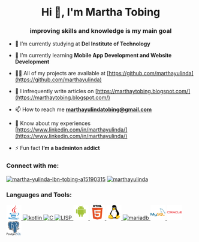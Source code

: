 <h1 align="center">Hi 👋, I'm Martha Tobing</h1>
<h3 align="center">improving skills and knowledge is my main goal</h3>

- 🔭 I’m currently studying at **Del Institute of Technology**

- 🌱 I’m currently learning **Mobile App Development and Website Development**

- 👨‍💻 All of my projects are available at [https://github.com/marthayulinda](https://github.com/marthayulinda)

- 📝 I infrequently write articles on [https://marthaytobing.blogspot.com/](https://marthaytobing.blogspot.com/)

- 📫 How to reach me **marthayulindatobing@gmail.com**

- 📄 Know about my experiences [https://www.linkedin.com/in/marthayulinda/](https://www.linkedin.com/in/marthayulinda/)

- ⚡ Fun fact **I’m a badminton addict**

<h3 align="left">Connect with me:</h3>
<p align="left">
<a href="https://linkedin.com/in/martha-yulinda-lbn-tobing-a15190315" target="blank"><img align="center" src="https://raw.githubusercontent.com/rahuldkjain/github-profile-readme-generator/master/src/images/icons/Social/linked-in-alt.svg" alt="martha-yulinda-lbn-tobing-a15190315" height="30" width="40" /></a>
<a href="https://instagram.com/marthayulinda" target="blank"><img align="center" src="https://raw.githubusercontent.com/rahuldkjain/github-profile-readme-generator/master/src/images/icons/Social/instagram.svg" alt="marthayulinda" height="30" width="40" /></a>
</a>
</p>

<h3 align="left">Languages and Tools:</h3>
<p align="left"> 
<a href="https://www.java.com" target="_blank" rel="noreferrer"> <img src="https://raw.githubusercontent.com/devicons/devicon/master/icons/java/java-original.svg" alt="java" width="40" height="40"/> </a> 
<a href="https://kotlinlang.org" target="_blank" rel="noreferrer"> <img src="https://www.vectorlogo.zone/logos/kotlinlang/kotlinlang-icon.svg" alt="kotlin" width="40" height="40"/> </a> 
<a href="https://[kotlinlang.org](https://www.w3schools.com/c/c_intro.php)" target="_blank" rel="noreferrer"> <img src="https://upload.wikimedia.org/wikipedia/commons/thumb/1/18/C_Programming_Language.svg/1200px-C_Programming_Language.svg.png" alt="C" width="40" height="40"/> </a>
<a href="https://lisp-lang.org/" target="_blank" rel="noreferrer"> <img src="https://upload.wikimedia.org/wikipedia/commons/thumb/4/48/Lisp_logo.svg/800px-Lisp_logo.svg.png" alt="LISP" width="40" height="40"/> </a>
<a href="https://developer.android.com" target="_blank" rel="noreferrer"> <img src="https://raw.githubusercontent.com/devicons/devicon/master/icons/android/android-original-wordmark.svg" alt="android" width="40" height="40"/> </a> 
<a href="https://www.w3.org/html/" target="_blank" rel="noreferrer"> <img src="https://raw.githubusercontent.com/devicons/devicon/master/icons/html5/html5-original-wordmark.svg" alt="html5" width="40" height="40"/> </a> 
<a href="https://www.linux.org/" target="_blank" rel="noreferrer"> <img src="https://raw.githubusercontent.com/devicons/devicon/master/icons/linux/linux-original.svg" alt="linux" width="40" height="40"/> </a> 
<a href="https://mariadb.org/" target="_blank" rel="noreferrer"> <img src="https://www.vectorlogo.zone/logos/mariadb/mariadb-icon.svg" alt="mariadb" width="40" height="40"/> </a> 
<a href="https://www.mysql.com/" target="_blank" rel="noreferrer"> <img src="https://raw.githubusercontent.com/devicons/devicon/master/icons/mysql/mysql-original-wordmark.svg" alt="mysql" width="40" height="40"/> </a>
<a href="https://www.oracle.com/" target="_blank" rel="noreferrer"> <img src="https://raw.githubusercontent.com/devicons/devicon/master/icons/oracle/oracle-original.svg" alt="oracle" width="40" height="40"/> </a>
<a href="https://www.postgresql.org" target="_blank" rel="noreferrer"> <img src="https://raw.githubusercontent.com/devicons/devicon/master/icons/postgresql/postgresql-original-wordmark.svg" alt="postgresql" width="40" height="40"/> </a> </p>
